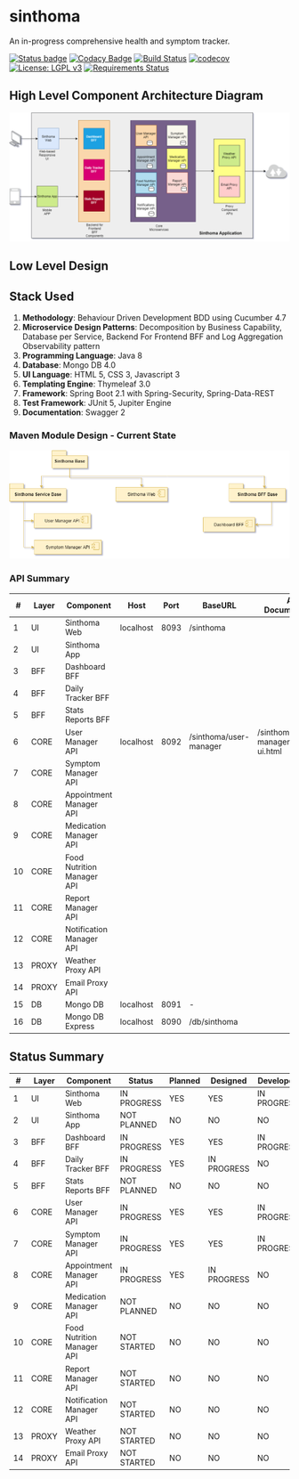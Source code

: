 # sinthoma
An in-progress comprehensive health and symptom tracker.

[![Status badge](https://img.shields.io/badge/status-in%20progress-yellow)](https://github.com/shishir-insane/sinthoma#status-summary)
[![Codacy Badge](https://api.codacy.com/project/badge/Grade/f1cf31c9a98e4e07a1483ce861537d05)](https://app.codacy.com/app/shishir.insane/sinthoma?utm_source=github.com&utm_medium=referral&utm_content=shishir-insane/sinthoma&utm_campaign=Badge_Grade_Settings)
[![Build Status](https://travis-ci.com/shishir-insane/sinthoma.svg?branch=master)](https://travis-ci.com/shishir-insane/sinthoma)
[![codecov](https://codecov.io/gh/shishir-insane/sinthoma/branch/master/graph/badge.svg)](https://codecov.io/gh/shishir-insane/sinthoma)
[![License: LGPL v3](https://img.shields.io/badge/License-LGPL%20v3-blue.svg)](https://www.gnu.org/licenses/lgpl-3.0)
[![Requirements Status](https://requires.io/github/shishir-insane/sinthoma/requirements.svg?branch=master)](https://requires.io/github/shishir-insane/sinthoma/requirements/?branch=master)

## High Level Component Architecture Diagram

![Sinthoma Components](docs/assets/images/Sinthoma-UML.png)


## Low Level Design

## Stack Used

1. **Methodology**: Behaviour Driven Development BDD using Cucumber 4.7
2. **Microservice Design Patterns**: Decomposition by Business Capability, Database per Service, Backend For Frontend BFF and Log Aggregation Observability pattern
2. **Programming Language**: Java 8
3. **Database**: Mongo DB 4.0
4. **UI Language**: HTML 5, CSS 3, Javascript 3
5. **Templating Engine**: Thymeleaf 3.0
6. **Framework**: Spring Boot 2.1 with Spring-Security, Spring-Data-REST 
7. **Test Framework**: JUnit 5, Jupiter Engine 
8. **Documentation**: Swagger 2

### Maven Module Design - Current State

![Sinthoma Maven Modules](docs/assets/images/Sinthoma-Maven-Modules.png)


### API Summary

| #  | Layer | Component                  | Host      | Port | BaseURL                | API Documentation                      |
|----|-------|----------------------------|-----------|------|------------------------|----------------------------------------|
| 1  | UI    | Sinthoma Web               | localhost | 8093 | /sinthoma              |                                        |
| 2  | UI    | Sinthoma App               |           |      |                        |                                        |
| 3  | BFF   | Dashboard BFF              |           |      |                        |                                        |
| 4  | BFF   | Daily Tracker BFF          |           |      |                        |                                        |
| 5  | BFF   | Stats Reports BFF          |           |      |                        |                                        |
| 6  | CORE  | User Manager API           | localhost | 8092 | /sinthoma/user-manager | /sinthoma/user-manager/swagger-ui.html |
| 7  | CORE  | Symptom Manager API        |           |      |                        |                                        |
| 8  | CORE  | Appointment Manager API    |           |      |                        |                                        |
| 9  | CORE  | Medication Manager API     |           |      |                        |                                        |
| 10 | CORE  | Food Nutrition Manager API |           |      |                        |                                        |
| 11 | CORE  | Report Manager API         |           |      |                        |                                        |
| 12 | CORE  | Notification Manager API   |           |      |                        |                                        |
| 13 | PROXY | Weather Proxy API          |           |      |                        |                                        |
| 14 | PROXY | Email Proxy API            |           |      |                        |                                        |
| 15 | DB    | Mongo DB                   | localhost | 8091 | -                      |                                        |
| 16 | DB    | Mongo DB Express           | localhost | 8090 | /db/sinthoma           |                                        |

## Status Summary

| #  | Layer | Component                  | Status      | Planned | Designed    | Developed   | Tested | Released |
|----|-------|----------------------------|-------------|---------|-------------|-------------|--------|----------|
| 1  | UI    | Sinthoma Web               | IN PROGRESS | YES     | YES         | IN PROGRESS | NO     | NO       |
| 2  | UI    | Sinthoma App               | NOT PLANNED | NO      | NO          | NO          | NO     | NO       |
| 3  | BFF   | Dashboard BFF              | IN PROGRESS | YES     | YES         | IN PROGRESS | NO     | NO       |
| 4  | BFF   | Daily Tracker BFF          | IN PROGRESS | YES     | IN PROGRESS | NO          | NO     | NO       |
| 5  | BFF   | Stats Reports BFF          | NOT PLANNED | NO      | NO          | NO          | NO     | NO       |
| 6  | CORE  | User Manager API           | IN PROGRESS | YES     | YES         | IN PROGRESS | NO     | NO       |
| 7  | CORE  | Symptom Manager API        | IN PROGRESS | YES     | YES         | IN PROGRESS | NO     | NO       |
| 8  | CORE  | Appointment Manager API    | IN PROGRESS | YES     | IN PROGRESS | NO          | NO     | NO       |
| 9  | CORE  | Medication Manager API     | NOT PLANNED | NO      | NO          | NO          | NO     | NO       |
| 10 | CORE  | Food Nutrition Manager API | NOT STARTED | NO      | NO          | NO          | NO     | NO       |
| 11 | CORE  | Report Manager API         | NOT STARTED | NO      | NO          | NO          | NO     | NO       |
| 12 | CORE  | Notification Manager API   | NOT STARTED | NO      | NO          | NO          | NO     | NO       |
| 13 | PROXY | Weather Proxy API          | NOT STARTED | NO      | NO          | NO          | NO     | NO       |
| 14 | PROXY | Email Proxy API            | NOT STARTED | NO      | NO          | NO          | NO     | NO       |

